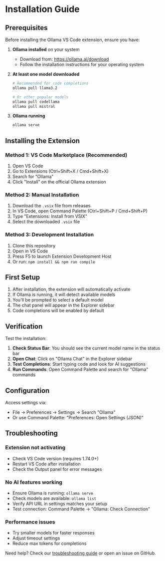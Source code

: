 # Installation Guide

## Prerequisites

Before installing the Ollama VS Code extension, ensure you have:

1. **Ollama installed** on your system
   - Download from: https://ollama.ai/download
   - Follow the installation instructions for your operating system

2. **At least one model downloaded**
   ```bash
   # Recommended for code completions
   ollama pull llama3.2
   
   # Or other popular models
   ollama pull codellama
   ollama pull mistral
   ```

3. **Ollama running**
   ```bash
   ollama serve
   ```

## Installing the Extension

### Method 1: VS Code Marketplace (Recommended)
1. Open VS Code
2. Go to Extensions (Ctrl+Shift+X / Cmd+Shift+X)
3. Search for "Ollama"
4. Click "Install" on the official Ollama extension

### Method 2: Manual Installation
1. Download the `.vsix` file from releases
2. In VS Code, open Command Palette (Ctrl+Shift+P / Cmd+Shift+P)
3. Type "Extensions: Install from VSIX"
4. Select the downloaded `.vsix` file

### Method 3: Development Installation
1. Clone this repository
2. Open in VS Code
3. Press F5 to launch Extension Development Host
4. Or run: `npm install && npm run compile`

## First Setup

1. After installation, the extension will automatically activate
2. If Ollama is running, it will detect available models
3. You'll be prompted to select a default model
4. The chat panel will appear in the Explorer sidebar
5. Code completions will be enabled by default

## Verification

Test the installation:

1. **Check Status Bar**: You should see the current model name in the status bar
2. **Open Chat**: Click on "Ollama Chat" in the Explorer sidebar
3. **Test Completions**: Start typing code and look for AI suggestions
4. **Run Commands**: Open Command Palette and search for "Ollama" commands

## Configuration

Access settings via:
- File → Preferences → Settings → Search "Ollama"
- Or use Command Palette: "Preferences: Open Settings (JSON)"

## Troubleshooting

### Extension not activating
- Check VS Code version (requires 1.74.0+)
- Restart VS Code after installation
- Check the Output panel for error messages

### No AI features working
- Ensure Ollama is running: `ollama serve`
- Check models are available: `ollama list`
- Verify API URL in settings matches your setup
- Test connection: Command Palette → "Ollama: Check Connection"

### Performance issues
- Try smaller models for faster responses
- Adjust timeout settings
- Reduce max tokens for completions

Need help? Check our [troubleshooting guide](README.md#troubleshooting) or open an issue on GitHub.